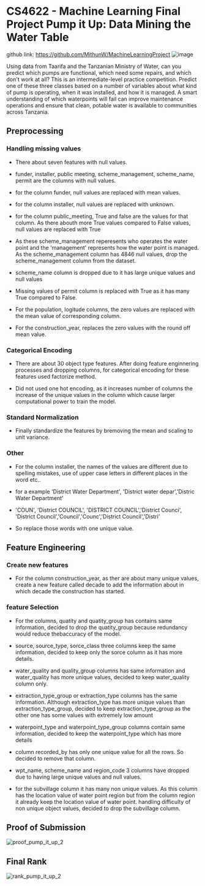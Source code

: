 # CS4622 - Machine Learning Final Project Pump it Up: Data Mining the Water Table
github link: https://github.com/MithunW/MachineLearningProject
![image](https://user-images.githubusercontent.com/46267056/133775047-8fcfe825-ca00-4b72-bb43-8c7f85a97b7a.png)

Using data from Taarifa and the Tanzanian Ministry of Water, can you predict which pumps are functional, which need some repairs, and which don't work at all? This is an intermediate-level practice competition. Predict one of these three classes based on a number of variables about what kind of pump is operating, when it was installed, and how it is managed. A smart understanding of which waterpoints will fail can improve maintenance operations and ensure that clean, potable water is available to communities across Tanzania.

## Preprocessing
### Handling missing values
* There about seven features with null values.

* funder, installer, public meeting, scheme_management, scheme_name, permit are the columns with null values.

* for the column funder, null values are replaced with mean values.

* for the column installer, null values are replaced with unknown.

* for the column public_meeting, True and false are the values for that column. As there abouth more True values compared to False values, null values are replaced with True

* As these scheme_management reperesents who operates the water point and the 'management' represents how the water point is managed. As the scheme_management column has 4846 null values, drop the scheme_management column from the dataset.

* scheme_name column is dropped due to it has large unique values and null values

* Missing values of permit column is replaced with True as it has many True compared to False.

* For the population, logitude columns, the zero values are replaced with the mean value of corresponding column.

* For the construction_year, replaces the zero values with the round off mean value.

### Categorical Encoding
* There are about 30 object type features. After doing feature enginnering processes and dropping columns,
for categorical encoding for these features used factorize method.

* Did not used one hot encoding, as it increases number of columns the increase of the unique values in the column which cause larger computational power to train the model.

### Standard Normalization
* Finally standardize the features by bremoving the mean and scaling to unit variance.

### Other
* For the column installer, the names of the values are different due to spelling mistakes, use of upper case letters in different places in the word etc..

* for a example 'District Water Department', 'District water depar','Distric Water Department'

* 'COUN', 'District COUNCIL', 'DISTRICT COUNCIL','District Counci', 'District Council','Council','Counc','District  Council','Distri'

* So replace those words with one unique value.


## Feature Engineering

### Create new features
* For the column construction_year, as ther are about many unique values, create a new feature called decade to add the information about in which decade the construction has started.

### feature Selection
* For the columns,  quatity and quatity_group has contains same information, decided to drop the quatity_group because redundancy would reduce thebaccuracy of the model.

* source, source_type, sorce_class three columns keep the same information, decided to keep only the sorce column as it has more details.

* water_quality and quality_group columns has same information and water_quality has more unique values, decided to keep water_quality column only.

* extraction_type_group or extraction_type columns has the same information. Although extraction_type has more unique values than extraction_type_group,  decided to keep extraction_type_group as the other one has some values with extremely low amount

* waterpoint_type and waterpoint_type_group columns contain same information, decided to keep the waterpoint_type which has more details

* column recorded_by has only one unique value for all the rows. So decided to remove that column.

* wpt_name, scheme_name and region_code 3 columns have dropped due to having large unique values and null values.

* for the subvillage column it has many non unique values. As this column has the location value of water point region but from the column region it already keep the location value of water point. handling difficulty of non unique object values, decided to drop the subvillage column.


## Proof of Submission
![proof_pump_it_up_2](https://user-images.githubusercontent.com/47697151/133602630-b87bee8f-f702-4d0a-893c-56d5e7471d81.PNG)


## Final Rank
![rank_pump_it_up_2](https://user-images.githubusercontent.com/47697151/133602680-e116f044-b452-45ab-9cf6-d2c3c38217ad.PNG)
